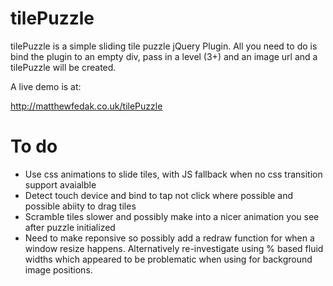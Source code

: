 tilePuzzle
==========

tilePuzzle is a simple sliding tile puzzle jQuery Plugin. All you need to do is bind the plugin to an empty div, pass in a level (3+) and an image url and a tilePuzzle will be created.

A live demo is at:

http://matthewfedak.co.uk/tilePuzzle

To do
=========

- Use css animations to slide tiles, with JS fallback when no css transition support avaialble
- Detect touch device and bind to tap not click where possible and possible abiity to drag tiles
- Scramble tiles slower and possibly make into a nicer animation you see after puzzle initialized
- Need to make reponsive so possibly add a redraw function for when a window resize happens. Alternatively re-investigate using % based fluid widths which appeared to be problematic when using for background image positions.  
